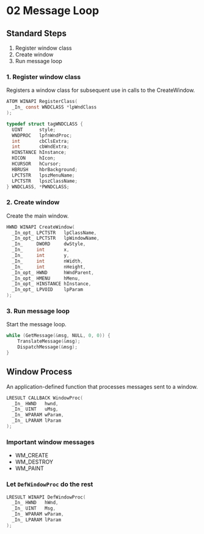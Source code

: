 # 02 Message Loop

## Standard Steps
1. Register window class
2. Create window
3. Run message loop

### 1. Register window class
Registers a window class for subsequent use in calls to the CreateWindow.
```C
ATOM WINAPI RegisterClass(
  _In_ const WNDCLASS *lpWndClass
);
```

```C
typedef struct tagWNDCLASS {
  UINT      style;
  WNDPROC   lpfnWndProc;
  int       cbClsExtra;
  int       cbWndExtra;
  HINSTANCE hInstance;
  HICON     hIcon;
  HCURSOR   hCursor;
  HBRUSH    hbrBackground;
  LPCTSTR   lpszMenuName;
  LPCTSTR   lpszClassName;
} WNDCLASS, *PWNDCLASS;
```

### 2. Create window
Create the main window.
```C
HWND WINAPI CreateWindow(
  _In_opt_ LPCTSTR   lpClassName,
  _In_opt_ LPCTSTR   lpWindowName,
  _In_     DWORD     dwStyle,
  _In_     int       x,
  _In_     int       y,
  _In_     int       nWidth,
  _In_     int       nHeight,
  _In_opt_ HWND      hWndParent,
  _In_opt_ HMENU     hMenu,
  _In_opt_ HINSTANCE hInstance,
  _In_opt_ LPVOID    lpParam
);
```

### 3. Run message loop
Start the message loop.
```C
while (GetMessage(&msg, NULL, 0, 0)) {
	TranslateMessage(&msg);
	DispatchMessage(&msg);
}
```

## Window Process
An application-defined function that processes messages sent to a window.
```C
LRESULT CALLBACK WindowProc(
  _In_ HWND   hwnd,
  _In_ UINT   uMsg,
  _In_ WPARAM wParam,
  _In_ LPARAM lParam
);
```

### Important window messages
* WM_CREATE
* WM_DESTROY
* WM_PAINT

### Let `DefWindowProc` do the rest
```C
LRESULT WINAPI DefWindowProc(
  _In_ HWND   hWnd,
  _In_ UINT   Msg,
  _In_ WPARAM wParam,
  _In_ LPARAM lParam
);
```